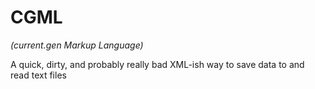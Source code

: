 # CGML
*(current.gen Markup Language)*

A quick, dirty, and probably really bad XML-ish way to save data to and read text files
